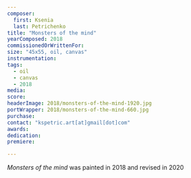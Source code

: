 ```yaml
---
composer:
  first: Ksenia
  last: Petrichenko
title: "Monsters of the mind"
yearComposed: 2018
commissionedOrWrittenFor:
size: "45x55, oil, canvas"
instrumentation:
tags:
  - oil
  - canvas
  - 2018
media:
score:
headerImage: 2018/monsters-of-the-mind-1920.jpg
portWrapper: 2018/monsters-of-the-mind-660.jpg
purchase: 
contact: "kspetric.art[at]gmail[dot]com"
awards:
dedication:
premiere:

---
```

*Monsters of the mind* was painted in 2018 and revised in 2020
<br><Br>
